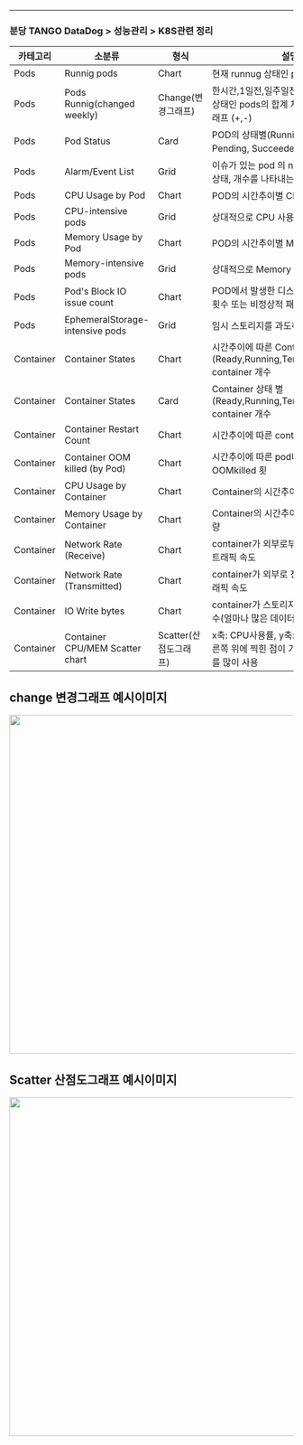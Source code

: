 ---
### 분당 TANGO DataDog > 성능관리 > K8S관련 정리
| 카테고리 | 소분류 | 형식 | 설명 |
|---|---|---|---|
| Pods | Runnig pods | Chart | 현재 runnug 상태인 pods의 개수 |
| Pods | Pods Runnig(changed weekly) | Change(변경그래프) | 한시간,1일전,일주일전,1달전 running 상태인 pods의 합계 차이를 나타내는 그래프 (+,-) |
| Pods | Pod Status | Card | POD의 상태별(Running, Failed, Pending, Succeeded) 갯수  |
| Pods | Alarm/Event List | Grid | 이슈가 있는 pod 의 nodegroup, pod명, 상태, 개수를 나타내는 grid |
| Pods | CPU Usage by Pod | Chart | POD의 시간추이별 CPU 사용량 |
| Pods | CPU-intensive pods | Grid | 상대적으로 CPU 사용량이 높은 POD |
| Pods | Memory Usage by Pod | Chart | POD의 시간추이별 Memory 사용량 |
| Pods | Memory-intensive pods | Grid | 상대적으로 Memory 사용량이 높은 POD |
| Pods | Pod's Block IO issue count | Chart | POD에서 발생한 디스크입출력 관련 문제 횟수 또는 비정상적 패턴 감지 횟수 |
| Pods | EphemeralStorage-intensive pods | Grid | 임시 스토리지를 과도하게 사용하는 POD |
| Container | Container States | Chart | 시간추이에 따른 Container 상태 별(Ready,Running,Terminated,Waiting) container 개수 |
| Container | Container States | Card | Container 상태 별(Ready,Running,Terminated,Waiting) container 개수 |
| Container | Container Restart Count | Chart | 시간추이에 따른 container restart 횟수 |
| Container | Container OOM killed (by Pod) | Chart | 시간추이에 따른 pod내 container OOMkilled 횟 |
| Container | CPU Usage by Container | Chart | Container의 시간추이별 CPU 사용량 |
| Container | Memory Usage by Container | Chart | Container의 시간추이별 Memory 사용량 |
| Container | Network Rate (Receive) | Chart | container가 외부로부터 수신한 네트워크 트래픽 속도 |
| Container | Network Rate (Transmitted) | Chart | container가 외부로 전송한 네트워크 트래픽 속도 |
| Container | IO Write bytes | Chart | container가 스토리지에 기록한 총 byte수(얼마나 많은 데이터를 저장했는가) |
| Container | Container CPU/MEM Scatter chart | Scatter(산점도그래프) | x축: CPU사용률, y축: 메모리사용 => 오른쪽 위에 찍힌 점이 가장 CPU 및 메모리를 많이 사용 |

## change 변경그래프 예시이미지
<img src="https://github.com/user-attachments/assets/4adbaac5-4afa-439b-bf03-d66af9b3e9a8"  width="600"/>

## Scatter 산점도그래프 예시이미지
<img src="https://github.com/user-attachments/assets/2b6706e6-2a8c-4142-b687-49b0afcb4bb4"  width="600"/>
